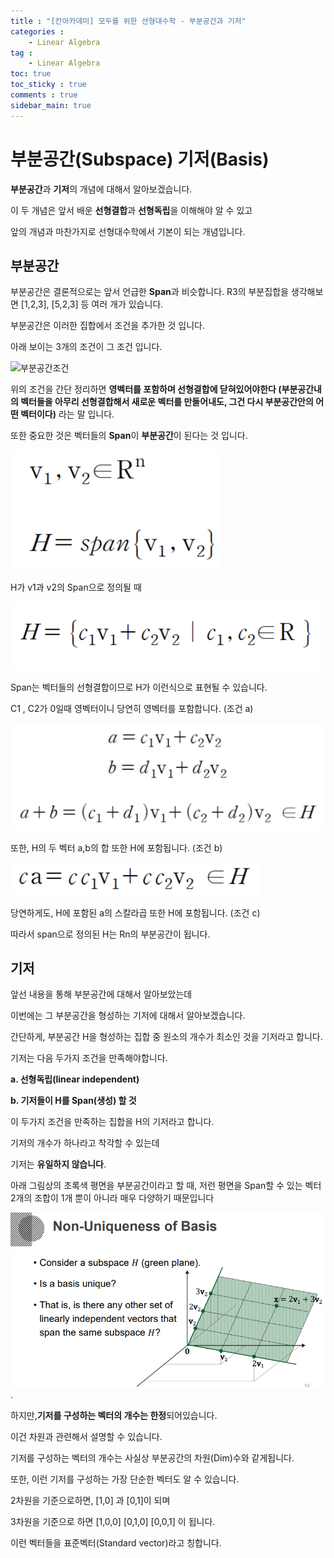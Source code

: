 ```yaml
---
title : "[칸아카데미] 모두를 위한 선형대수학 - 부분공간과 기저"
categories :
    - Linear Algebra
tag :
    - Linear Algebra
toc: true
toc_sticky : true
comments : true
sidebar_main: true
---
```


# 부분공간(Subspace) 기저(Basis)

**부분공간**과 **기저**의 개념에 대해서 알아보겠습니다.

이 두 개념은 앞서 배운 **선형결합**과 **선형독립**을 이해해야 알 수 있고

앞의 개념과 마찬가지로 선형대수학에서 기본이 되는 개념입니다.



## 부분공간



부분공간은 결론적으로는 앞서 언급한 **Span**과 비슷합니다. R3의 부분집합을 생각해보면 [1,2,3], [5,2,3] 등 여러 개가 있습니다.

부분공간은 이러한 집합에서 조건을 추가한 것 입니다. 

아래 보이는 3개의 조건이 그 조건 입니다.

![부분공간조건](../../images/부분공간조건.png) 

위의 조건을 간단 정리하면 **영벡터를 포함하며 선형결합에 닫혀있어야한다 (부분공간내의 벡터들을 아무리 선형결합해서 새로운 벡터를 만들어내도, 그건 다시 부분공간안의 어떤 벡터이다)** 라는 말 입니다.



또한 중요한 것은 벡터들의 **Span**이 **부분공간**이 된다는 것 입니다.

<img src="../../images/Span.png" alt="Span" style="zoom:50%;" />

H가 v1과 v2의 Span으로 정의될 때

<img src="../../images/span2.png" alt="span2" style="zoom:50%;" />

Span는 벡터들의 선형결합이므로 H가 이런식으로 표현될 수 있습니다.

C1 , C2가 0일때 영벡터이니 당연히 영벡터를 포함합니다. (조건 a)



<img src="../../images/Span3.png" alt="Span3" style="zoom:50%;" />



또한, H의 두 벡터 a,b의 합 또한 H에 포함됩니다. (조건 b)



<img src="../../images/span4.png" alt="span4" style="zoom:50%;" />

당연하게도, H에 포함된 a의 스칼라곱 또한 H에 포함됩니다. (조건 c)

따라서 span으로 정의된 H는 Rn의 부분공간이 됩니다.



## 기저

앞선 내용을 통해 부분공간에 대해서 알아보았는데

이번에는 그 부분공간을 형성하는 기저에 대해서 알아보겠습니다.

간단하게, 부분공간 H을 형성하는 집합 중 원소의 개수가 최소인 것을 기저라고 합니다.

기저는 다음 두가지 조건을 만족해야합니다.

**a. 선형독립(linear independent)**

**b. 기저들이 H를 Span(생성) 할 것**

이 두가지 조건을 만족하는 집합을 H의 기저라고 합니다.





기저의 개수가 하나라고 착각할 수 있는데

기저는 **유일하지 않습니다**. 

아래 그림상의 초록색 평면을 부분공간이라고 할 때, 저런 평면을 Span할 수 있는 벡터 2개의 조합이 1개 뿐이 아니라 매우 다양하기 때문입니다

![img](../../images/img.png).

하지만,**기저를 구성하는 벡터의 개수는 한정**되어있습니다.

이건 차원과 관련해서 설명할 수 있습니다.

기저를 구성하는 벡터의 개수는 사실상 부분공간의 차원(Dim)수와 같게됩니다.

또한, 이런 기저를 구성하는 가장 단순한 벡터도 알 수 있습니다.

2차원을 기준으로하면, [1,0] 과 [0,1]이 되며

3차원을 기준으로 하면 [1,0,0] [0,1,0] [0,0,1] 이 됩니다.

 이런 벡터들을 표준벡터(Standard vector)라고 칭합니다.